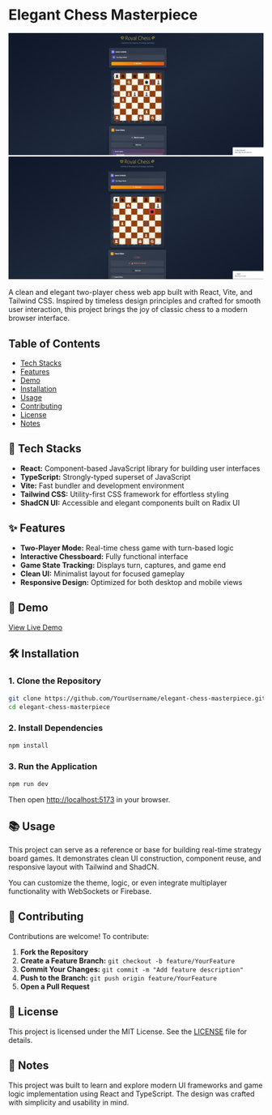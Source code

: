 
# Elegant Chess Masterpiece

![Preview 1](./preview1.png)
![Preview 2](./preview2.png)

A clean and elegant two-player chess web app built with React, Vite, and Tailwind CSS. Inspired by timeless design principles and crafted for smooth user interaction, this project brings the joy of classic chess to a modern browser interface.

## Table of Contents

* [Tech Stacks](#tech-stacks)
* [Features](#features)
* [Demo](#demo)
* [Installation](#installation)
* [Usage](#usage)
* [Contributing](#contributing)
* [License](#license)
* [Notes](#notes)

## 🔧 Tech Stacks

* **React:** Component-based JavaScript library for building user interfaces
* **TypeScript:** Strongly-typed superset of JavaScript
* **Vite:** Fast bundler and development environment
* **Tailwind CSS:** Utility-first CSS framework for effortless styling
* **ShadCN UI:** Accessible and elegant components built on Radix UI

## ✨ Features

* **Two-Player Mode:** Real-time chess game with turn-based logic
* **Interactive Chessboard:** Fully functional interface
* **Game State Tracking:** Displays turn, captures, and game end
* **Clean UI:** Minimalist layout for focused gameplay
* **Responsive Design:** Optimized for both desktop and mobile views

## 🚀 Demo

[View Live Demo](https://elegant-chess-masterpiece.vercel.app/)

## 🛠️ Installation

### 1. Clone the Repository

```bash
git clone https://github.com/YourUsername/elegant-chess-masterpiece.git
cd elegant-chess-masterpiece
```

### 2. Install Dependencies

```bash
npm install
```

### 3. Run the Application

```bash
npm run dev
```

Then open [http://localhost:5173](http://localhost:5173) in your browser.

## 📚 Usage

This project can serve as a reference or base for building real-time strategy board games. It demonstrates clean UI construction, component reuse, and responsive layout with Tailwind and ShadCN.

You can customize the theme, logic, or even integrate multiplayer functionality with WebSockets or Firebase.

## 🤝 Contributing

Contributions are welcome! To contribute:

1. **Fork the Repository**
2. **Create a Feature Branch:**
   `git checkout -b feature/YourFeature`
3. **Commit Your Changes:**
   `git commit -m "Add feature description"`
4. **Push to the Branch:**
   `git push origin feature/YourFeature`
5. **Open a Pull Request**

## 📄 License

This project is licensed under the MIT License. See the [LICENSE](LICENSE) file for details.

## 📝 Notes

This project was built to learn and explore modern UI frameworks and game logic implementation using React and TypeScript. The design was crafted with simplicity and usability in mind.
